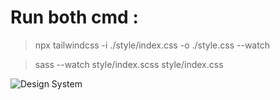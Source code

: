 # Run both cmd :

> npx tailwindcss -i ./style/index.css -o ./style.css --watch

> sass --watch style/index.scss style/index.css

![Design System](https://github.com/workadventure/design-system/blob/main/DesignSystem.jpg?raw=true)
